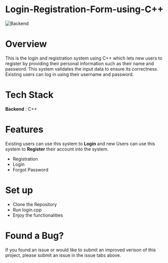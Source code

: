 # Login-Registration-Form-using-C++
![Backend](https://img.shields.io/badge/C++-red)

# Overview
This is the login and registration system using C++ which lets new users to register by providing their personal information such as their name and password. This system validates the input data to ensure its correctness. Existing users can log in using their username and password.

# Tech Stack
<strong>Backend</strong> : C++ <br />

# Features
Existing users can use this system to <strong>Login</strong> and new Users can use this system to <strong>Register</strong> their account into the system.

<ul>
  <li>Registration</li>
  <li>Login</li>
  <li>Forgot Password</li>
</ul>


# Set up
<ul>
  <li>Clone the Repository</li>
  <li>Run login.cpp</li>
  <li>Enjoy the functionalities</li>
</ul>

# Found a Bug?
If you found an issue or would like to submit an improved verison of this project, please submit an issue in the issue tabs above.
